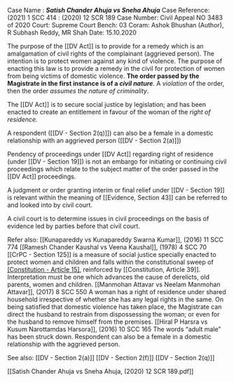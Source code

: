 Case Name : ***Satish Chander Ahuja vs Sneha Ahuja***
Case Reference: (2021) 1 SCC 414 : (2020) 12 SCR 189
Case Number: Civil Appeal NO 3483 of 2020
Court: Supreme Court
Bench: 03
Coram: Ashok Bhushan (Author), R Subhash Reddy, MR Shah
Date: 15.10.2020

The purpose of the [[DV Act]] is to provide for a remedy which is an amalgamation of civil rights of the complainant (aggrieved person). The intention is to protect women against any kind of violence. The purpose of enacting this law is to provide a remedy in the civil for protection of women from being victims of domestic violence.  **The order passed by the Magistrate in the first instance is of a *civil nature***. A *violation* of the order, then the order *assumes the nature of criminality*.

The [[DV Act]] is to secure social justice by legislation; and has been enacted to create an entitlement in favour of the woman of the *right of residence.*

A respondent ([[DV - Section 2(q)]]) can also be a female in a domestic relationship with an aggrieved person ([[DV - Section 2(a)]])

Pendency of proceedings under [[DV Act]] regarding right of residence (under [[DV - Section 19]]) is not an embargo for initiating or continuing civil proceedings which relate to the subject matter of the order passed in the [[DV Act]] proceedings.

A judgment or order granting interim or final relief under [[DV - Section 19]] is relevant within the meaning of [[Evidence, Section 43]] can be referred to and looked into by civil court.

A civil court is to determine issues in civil proceedings on the basis of evidence led by parties before that civil court.

Refer also:
[[Kunapareddy vs Kunapareddy Swarna Kumar]], (2016) 11 SCC 774
[[Ramesh Chander Kaushal vs Veena Kaushal]], (1978) 4 SCC 70
	[[CrPC - Section 125]] is a measure of social justice specially enacted to protect women and children and falls within the constitutional sweep of [[Constitution - Article 15]](3), reinforced by [[Constitution, Article 39]]. Interpretation must be one which advances the cause of derelicts, old parents, women and children.
[[Manmohan Attavar vs Neelam Manmohan Attavar]], (2017) 8 SCC 550
	A woman has a right of residence under shared household irrespective of whether she has any legal rights in the same.
	On being satisfied that domestic violence has taken place, the Magistrate can direct the husband to restrain from dispossessing the woman; or even for the husband to remove himself from the premises.
[[Hiral P Harsra vs Kusum Narottamdas Harsora]], (2016) 10 SCC 165
	The words “adult male” has been struck down. Respondent can also be a female in a domestic relationship with the aggrieved person.

See also:
[[DV - Section 2(a)]]
[[DV - Section 2(f)]]
[[DV - Section 2(q)]]

[[Satish Chander Ahuja vs Sneha Ahuja, (2020) 12 SCR 189.pdf]]
